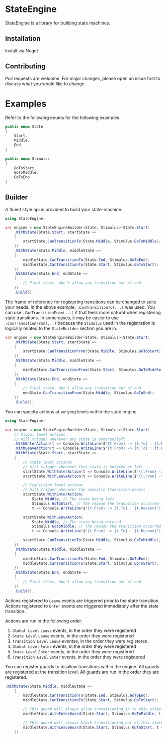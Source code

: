 # StateEngine

StateEngine is a library for building state machines.

## Installation

Install via Nuget

## Contributing

Pull requests are welcome. For major changes, please open an issue first
to discuss what you would like to change.

# Examples

Refer to the following enums for the following examples
```csharp
public enum State
{
    Start,
    Middle,
    End
}

public enum Stimulus
{
    GoToStart,
    GoToMiddle,
    GoToEnd
}
```
## Builder

A fluent style api is provided to build your state-machine.

```csharp
using StateEngine;

var engine = new StateEngineBuilder<State, Stimulus>(State.Start)
    .WithState(State.Start, startState =>
    {
        startState.CanTransitionTo(State.Middle, Stimulus.GoToMiddle);
    })
    .WithState(State.Middle, middleState =>
    {
        middleState.CanTransitionTo(State.End, Stimulus.GoToEnd);
        middleState.CanTransitionTo(State.Start, Stimulus.GoToStart);
    })
    .WithState(State.End, endState =>
    {
        // Final state, don't allow any transition out of end
    })
    .Build();
```

The frame of reference for registering transitions can be changed to suite your needs.  In the above example, ```.CanTransitionTo(...)``` was used.  You can use ```.CanTransitionFrom(...)``` if that feels more natural when registering state transitions.  In some cases, it may be easier to use ```.CanTransitionFrom(...)``` because the ```Stimulus``` used in the registration is logically related to the ```StateBuilder``` section you are in.

```csharp
var engine = new StateEngineBuilder<State, Stimulus>(State.Start)
    .WithState(State.Start, startState =>
    {
        startState.CanTransitionFrom(State.Middle, Stimulus.GoToStart);
    })
    .WithState(State.Middle, middleState =>
    {
        middleState.CanTransitionFrom(State.Start, Stimulus.GoToMiddle);
    })
    .WithState(State.End, endState =>
    {
        // Final state, don't allow any transition out of end
        endState.CanTransitionFrom(State.Middle, Stimulus.GoToEnd);
    })
    .Build();
```

You can specify actions at varying levels within the state engine
```csharp
using StateEngine;

var engine = new StateEngineBuilder<State, Stimulus>(State.Start)
    // Global level actions
    // Will trigger whenever any state is entered/left.
    .WithEnterAction(t => Console.WriteLine($"{t.From} -> {t.To} : {t.Reason}"))
    .WithLeaveAction(t => Console.WriteLine($"{t.From} -> {t.To} : {t.Reason}"))
    .WithState(State.Start, startState =>
    {
        // State level actions
        // Will trigger whenever this state is entered or left
        startState.WithEnterAction(t => Console.WriteLine($"{t.From} -> {t.To} : {t.Reason}"));
        startState.WithLeaveAction(t => Console.WriteLine($"{t.From} -> {t.To} : {t.Reason}"));

        // Transition level actions
        // Will trigger whenever the specific transition occurs
        startState.WithEnterAction(
            State.Middle, // The state being left
            Stimulus.GoToStart, // The reason the transition occurred
            t => Console.WriteLine($"{t.From} -> {t.To} : {t.Reason}"));

        startState.WithLeaveAction(
            State.Middle, // The state being entered
            Stimulus.GoToMiddle, // The reason the transition occurred
            t => Console.WriteLine($"{t.From} -> {t.To} : {t.Reason}"));

        startState.CanTransitionTo(State.Middle, Stimulus.GoToMiddle);
    })
    .WithState(State.Middle, middleState =>
    {
        middleState.CanTransitionTo(State.End, Stimulus.GoToEnd);
        middleState.CanTransitionTo(State.Start, Stimulus.GoToStart);
    })
    .WithState(State.End, endState =>
    {
        // Final state, don't allow any transition out of end
    })
    .Build();
```
Actions registered to ```Leave``` events are triggered prior to the state transition.  Actions registered to ```Enter``` events are triggered immediately after the state transition.

Actions are run in the following order:
 1. ```Global Level``` ```Leave``` events, in the order they were registered
 2. ```State Level``` ```Leave``` events, in the order they were registered
 3. ```Transition Level``` ```Leave``` eventse, in the order they were registered.
 4. ```Global Level``` ```Enter``` events, in the order they were registered
 5. ```State Level``` ```Enter``` events, in the order they were registered
 6. ```Transition Level``` ```Enter``` events, in the order they were registered

You can register guards to disallow transitions within the engine.  All guards are registered at the transition level.  All guards are run in the order they are registered.
```csharp
.WithState(State.Middle, middleState =>
    {
        middleState.CanTransitionTo(State.End, Stimulus.GoToEnd);
        middleState.CanTransitionTo(State.Start, Stimulus.GoToStart);

        // This guard will always allow transitioning in to this state
        middleState.WithEnterGuard(State.Start, Stimulus.GoToMiddle, t => { return true; });

        // This guard will always block transitioning out of this state
        middleState.WithLeaveGuard(State.Start, Stimulus.GoToStart, t => { return false; });
    })
```